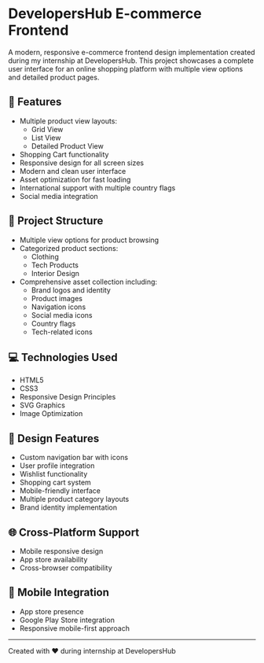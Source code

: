 # DevelopersHub E-commerce Frontend

A modern, responsive e-commerce frontend design implementation created during my internship at DevelopersHub. This project showcases a complete user interface for an online shopping platform with multiple view options and detailed product pages.

## 🚀 Features

- Multiple product view layouts:
  - Grid View
  - List View
  - Detailed Product View
- Shopping Cart functionality
- Responsive design for all screen sizes
- Modern and clean user interface
- Asset optimization for fast loading
- International support with multiple country flags
- Social media integration

## 📁 Project Structure

- Multiple view options for product browsing
- Categorized product sections:
  - Clothing
  - Tech Products
  - Interior Design
- Comprehensive asset collection including:
  - Brand logos and identity
  - Product images
  - Navigation icons
  - Social media icons
  - Country flags
  - Tech-related icons

## 💻 Technologies Used

- HTML5
- CSS3
- Responsive Design Principles
- SVG Graphics
- Image Optimization

## 🎨 Design Features

- Custom navigation bar with icons
- User profile integration
- Wishlist functionality
- Shopping cart system
- Mobile-friendly interface
- Multiple product category layouts
- Brand identity implementation

## 🌐 Cross-Platform Support

- Mobile responsive design
- App store availability
- Cross-browser compatibility

## 📱 Mobile Integration

- App store presence
- Google Play Store integration
- Responsive mobile-first approach

---

Created with ❤️ during internship at DevelopersHub
